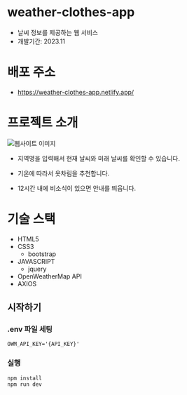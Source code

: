 # weather-clothes-app
- 날씨 정보를 제공하는 웹 서비스
- 개발기간: 2023.11

# 배포 주소
- https://weather-clothes-app.netlify.app/

# 프로젝트 소개
![웹사이트 이미지](https://github.com/kimdh-dev/weather-clothes-app/assets/154648897/1353cb40-06e7-4d6e-9d0a-e3dcdacc10f7)
- 지역명을 입력해서 현재 날씨와 미래 날씨를 확인할 수 있습니다.

- 기온에 따라서 옷차림을 추천합니다.

- 12시간 내에 비소식이 있으면 안내를 띄웁니다.

# 기술 스택
- HTML5
- CSS3
  - bootstrap
- JAVASCRIPT
  - jquery
- OpenWeatherMap API
- AXIOS

## 시작하기
### .env 파일 세팅
    OWM_API_KEY='{API_KEY}'
### 실행

    npm install
    npm run dev